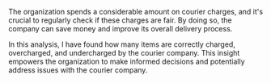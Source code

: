 The organization spends a considerable amount on courier charges, and it's crucial to regularly check if these charges are fair. 
By doing so, the company can save money and improve its overall delivery process.

In this analysis, I have found how many items are correctly charged, overcharged, and undercharged by the courier company.
This insight empowers the organization to make informed decisions and potentially address issues with the courier company.
